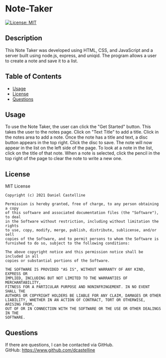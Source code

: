# Note-Taker
  [![License: MIT](https://img.shields.io/badge/License-MIT-yellow.svg)](https://opensource.org/licenses/MIT)

  ## Description
  This Note Taker was developed using HTML, CSS, and JavaScript and a server built using node.js, express, and uniqid.  The program allows a user to create a note and save it to a list. 

  ## Table of Contents
  - [Usage](#usage)
  - [License](#license)
  - [Questions](#questions)

  ## Usage
  To use the Note Taker, the user can click the "Get Started" button.  This takes the user to the notes page.  Click on "Text Title" to add a title.  Click in the notes area to add a note.  Once the note has a title and text, a disc button appears in the top right.  Click the disc to save.  The note will now appear in the list on the left side of the page.  To look at a note in the list, click on the title of that note.  When a note is selected, click the pencil in the top right of the page to clear the note to write a new one.

  ## License
  MIT License

    Copyright (c) 2021 Daniel Castelline
    
    Permission is hereby granted, free of charge, to any person obtaining a copy
    of this software and associated documentation files (the "Software"), to deal
    in the Software without restriction, including without limitation the rights
    to use, copy, modify, merge, publish, distribute, sublicense, and/or sell
    copies of the Software, and to permit persons to whom the Software is
    furnished to do so, subject to the following conditions:
    
    The above copyright notice and this permission notice shall be included in all
    copies or substantial portions of the Software.
    
    THE SOFTWARE IS PROVIDED "AS IS", WITHOUT WARRANTY OF ANY KIND, EXPRESS OR
    IMPLIED, INCLUDING BUT NOT LIMITED TO THE WARRANTIES OF MERCHANTABILITY,
    FITNESS FOR A PARTICULAR PURPOSE AND NONINFRINGEMENT. IN NO EVENT SHALL THE
    AUTHORS OR COPYRIGHT HOLDERS BE LIABLE FOR ANY CLAIM, DAMAGES OR OTHER
    LIABILITY, WHETHER IN AN ACTION OF CONTRACT, TORT OR OTHERWISE, ARISING FROM,
    OUT OF OR IN CONNECTION WITH THE SOFTWARE OR THE USE OR OTHER DEALINGS IN THE
    SOFTWARE.

  ## Questions
  If there are questions, I can be contacted via GitHub.<br>
  GitHub: https://www.github.com/dcastelline<br>  
